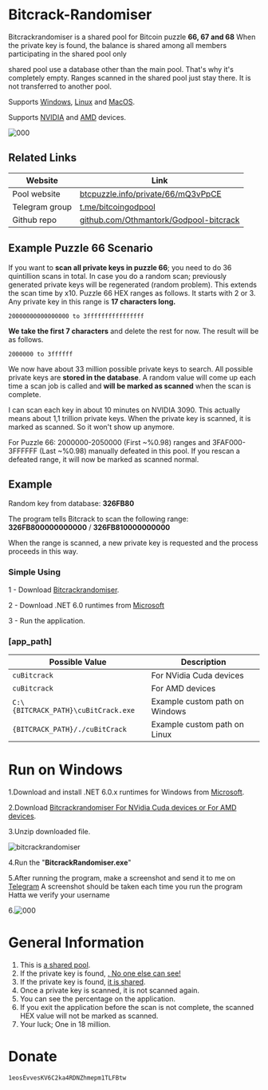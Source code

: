 # Bitcrack-Randomiser

Bitcrackrandomiser is a shared pool for Bitcoin puzzle **66, 67 and 68** When the private key is found, the balance is shared among all members participating in the shared pool‌ only‌

shared pool use a database other than the main pool. That's why it's completely empty. Ranges scanned in the shared pool just stay there. It is not transferred to another pool.


Supports <ins>Windows</ins>, <ins>Linux</ins> and <ins>MacOS</ins>.

Supports <ins>NVIDIA</ins> and <ins>AMD</ins> devices. 


![000](https://github.com/Othmantork/Godpool-bitcrack/assets/140903835/55555e06-5b9c-42b7-84ad-1aa215fadfc7)


## Related Links

Website | Link
--- | ---
Pool website | [btcpuzzle.info/private/66/mQ3vPpCE](https://btcpuzzle.info/private/66/mQ3vPpCE) 
Telegram group | [t.me/bitcoingodpool](https://t.me/bitcoingodpool)
Github repo | [github.com/Othmantork/Godpool-bitcrack](https://github.com/Othmantork/Godpool-bitcrack)



## Example Puzzle 66 Scenario

If you want to **scan all private keys in  puzzle 66**; you need to do 36 quintillion scans in total. In case you do a random scan; previously generated private keys will be regenerated (random problem). This extends the scan time by x10. Puzzle 66 HEX ranges as follows. It starts with 2 or 3. Any private key in this range is **17 characters long.**

`20000000000000000 to
3ffffffffffffffff`

**We take the first 7 characters** and delete the rest for now. The result will be as follows.

`2000000 to
3ffffff`

We now have about 33 million possible private keys to search. All possible private keys are **stored in the database**. A random value will come up each time a scan job is called and **will be marked as scanned** when the scan is complete. 

I can scan each key in about 10 minutes on NVIDIA 3090. This actually means about 1,1 trillion private keys. When the private key is scanned, it is marked as scanned. So it won't show up anymore.

For Puzzle 66: 2000000-2050000 (First ~%0.98) ranges and 3FAF000-3FFFFFF (Last ~%0.98) manually defeated in this pool. If you rescan a defeated range, it will now be marked as scanned normal.

## Example

Random key from database: **326FB80**

The program tells Bitcrack to scan the following range: **326FB800000000000** / **326FB810000000000**

When the range is scanned, a new private key is requested and the process proceeds in this way.


### Simple Using

1 - Download [Bitcrackrandomiser](https://github.com/Othmantork/Godpool-bitcrack/releases).

2 - Download .NET 6.0 runtimes from [Microsoft](https://dotnet.microsoft.com/en-us/download/dotnet/6.0)

3 - Run the application.


### [**app_path**]

Possible Value|Description
-|-
`cuBitcrack`|For NVidia Cuda devices
`cuBitcrack`|For AMD devices
`C:\{BITCRACK_PATH}\cuBitCrack.exe`|Example custom path on Windows
`{BITCRACK_PATH}/./cuBitCrack`|Example custom path on Linux

# Run on Windows

1.Download and install .NET 6.0.x runtimes for Windows from [Microsoft](https://dotnet.microsoft.com/en-us/download/dotnet/6.0).

2.Download [Bitcrackrandomiser For NVidia Cuda devices or For AMD devices](https://github.com/Othmantork/Godpool-bitcrack/releases).

3.Unzip downloaded file.

![bitcrackrandomiser](https://i.ibb.co/S0MNrx1/1.png)

4.Run the "**BitcrackRandomiser.exe**"

5.After running the program, make a screenshot and send it to me on [Telegram](https://t.me/Alpatrick1) A screenshot should be taken each time you run the program  Hatta we verify your username

6.![000](https://github.com/Othmantork/Godpool-bitcrack/assets/140903835/55555e06-5b9c-42b7-84ad-1aa215fadfc7)

# General Information

1. This is <ins> a shared pool</ins>.
2. If the private key is found, <ins>. No one else can see!
3. If the private key is found, <ins>it is shared</ins>.
4. Once a private key is scanned, it is not scanned again.
5. You can see the percentage on the application.
6. If you exit the application before the scan is not complete, the scanned HEX value will not be marked as scanned.
7. Your luck; One in 18 million.

# Donate
`1eosEvvesKV6C2ka4RDNZhmepm1TLFBtw`


